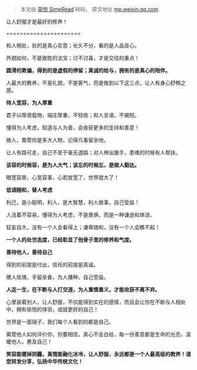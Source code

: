 > 本文由 [简悦 SimpRead](http://ksria.com/simpread/) 转码， 原文地址 [mp.weixin.qq.com](https://mp.weixin.qq.com/s?__biz=Mzg5MDYyNTE2Ng==&mid=2247487295&idx=5&sn=803c4e2abfae4adb01355aee0f3b3ac2&chksm=cfd882def8af0bc863855d5b22fac06178eab1331eafaf40eb083aa9ded980507271cfaec56e&mpshare=1&scene=1&srcid=0708aquq7znGUc7J63Hi0vG8&sharer_sharetime=1625733727720&sharer_shareid=7fece245937ac96f04f0fb8e1311fff1#rd)

让人舒服才是最好的修养！








======================

和人相处，处的是真心实意；长久不分，看的是人品良心。  

外貌如何，不是致胜的法宝；讨不讨喜，才是交往的重点！

**圆滑的欺骗，得到的是虚假的停留；真诚的给与，拥有的是真心的陪伴。**

人最大的教养，不是礼貌，不是客气，而是做到以下这三点，让人有身心舒畅之感。

**待人宽容，为人厚重**

君子以厚德载物，端庄厚重，不轻佻；和人言语，不揭短。

懂得为人考虑，知道与人为善，会收获更多的支持和善意！

做人，甭管你是多大人物，记得凡事留余地。

让人有路可走，自己不至于毫无退路；对人伸出援手，患难的时候有人帮扶。

**该容的时候容，是为人大气；该忘的时候忘，是做人豁达。**

眼宽容景，心宽容事，心若放宽了，世界就大了！

  

**低调随和，替人考虑**

利己，是小聪明，利人，是大智慧，利人做事，自己受益！

人活着不容易，懂得为人考虑，不是畏惧，而是一种谦逊和体谅。

狂妄自大，没有一个人会看得上；谦卑随和，没有一个人会瞧不起！

**一个人的处世态度，已经彰显了他骨子里的修养和气度。**

**善待他人，善待自己**

得到的前提是付出，信任的前提是真诚。

赠人玫瑰，手留余香，为人播种，自己受益。

**人这一生，在不断与人打交道，为人重情重义，才能收获不离不弃。**

心里装着别人，让人舒服，不仅能得到实在的感情，而且会让你在不断与人相处中，拥有愉悦的体验，成就更好的自己！

  

世界是一面镜子，我们每个人看到的都是自己。

甭管他人如何评价你，你要相信，真心不会白给，每一份善意都是生命的光亮，温暖他人，惠及自己！

**笑容能暖掉阴霾，真情能融化冰冷，让人舒服，永远都是一个人最高级的教养！请您转发分享，弘扬中华传统文化！**